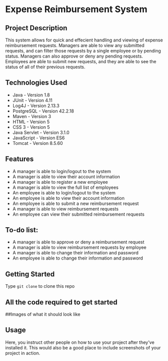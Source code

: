 # Expense Reimbursement System

## Project Description
This system allows for quick and effecient handling and viewing of expense reimbursement requests. Managers are able to view any submitted requests, and can filter those requests by a single employee or by pending status. Managers can also approve or deny any pending requests. Employees are able to submit new requests, and they are able to see the status of all of their previous requests.

## Technologies Used
* Java - Version 1.8
* JUnit - Version 4.11
* Log4J - Version 2.13.3
* PostgreSQL - Version 42.2.18
* Maven - Version 3
* HTML - Version 5 
* CSS 3 - Version 5
* Java Servlet - Version 3.1.0
* JavaScript - Version ES6 
* Tomcat - Version 8.5.60



## Features

* A manager is able to login/logout to the system
* A manager is able to view their account information
* A manager is able to register a new employee
* A manager is able to view the full list of employees 
* An employee is able to login/logout to the system
* An employee is able to view their account information
* An employee is able to submit a new reimbursement request
* A manager is able to view reimbursement requests
* An employee can view their submitted reimbursement requests


## To-do list:

* A manager is able to approve or deny a reimbursement request
* A manager is able to view reimbursement requests by employee
* A manager is able to change their information and password
* An employee is able to change their information and password

## Getting Started

Type ``` git clone ``` to clone this repo

## All the code required to get started

##Images of what it should look like

## Usage
Here, you instruct other people on how to use your project after they’ve installed it. This would also be a good place to include screenshots of your project in action.
